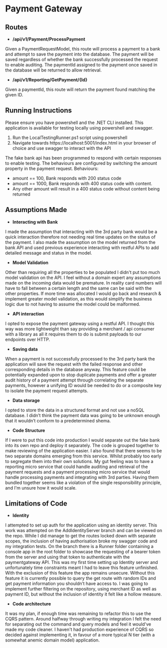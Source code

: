 # Payment Gateway

## Routes

- **/api/v1/Payment/ProcessPayment**

Given a PaymentRequestModel, this route will process a payment to a bank and attempt to save the payment into the database. The payment will be saved regardless of whether the bank successfully processed the request to enable auditing. The paymentId assigned to the payment once saved in the database will be returned to allow retrieval.


- **/api/v1/Reporting/GetPayment/{Id}**

Given a paymentId, this route will return the payment found matching the given ID.

## Running Instructions

Please ensure you have powershell and the .NET CLI installed. This application is available for testing locally using powershell and swagger. 
  1. Run the LocalTestingRunner.ps1 script using powershell 
  2. Navigate towards https://localhost:5001/index.html in your browser of choice and use swagger to interact with the API 

The fake bank api has been programmed to respond with certain responses to enable testing. The behaviours are configured by switching the amount property in the payment request.
Behaviours:
- amount == 100, Bank responds with 200 status code
- amount == 1000, Bank responds with 400 status code with content.
- Any other amount will result in a 400 status code without content being returned

## Assumptions Made

- **Interacting with Bank**

I made the assumption that interacting with the 3rd party bank would be a quick interaction therefore not needing real time updates on the status of the payment. I also made the assumption on the model returned from the bank API and used previous experience interacting with restful APIs to add detailed message and status in the model.

- **Model Validation**

Other than requiring all the properties to be populated I didn't put too much model validation on the API. I feel without a domain expert any assumptions made on the incoming data would be premature. In reality card numbers will have to fall between a certain length and the same can be said with the other properties. If more time was allocated I would go back and research & implement greater model validation, as this would simplify the business logic due to not having to assume the model could be malformed.

- **API interaction**

I opted to expose the payment gateway using a restful API. I thought this way was more lightweight than say providing a merchant / api consumer with a library as all it requires them to do is submit payloads to our endpoints over HTTP. 

- **Saving data**

When a payment is not successfully processed to the 3rd party bank the application will save the request with the failed response and other corresponding details in the database anyway. This feature could be potentially expanded upon to stop duplicate payments and offer a greater audit history of a payment attempt through correlating the separate payments, however a unifying ID would be needed to do or a composite key to isolate the payment request attempts.

- **Data storage**

I opted to store the data in a structured format and not use a noSQL database. I didn’t think the payment data was going to be unknown enough that it wouldn’t conform to a predetermined shema.

- **Code Structure**

If I were to put this code into production I would separate out the fake bank into its own repo and deploy it separately. The code is grouped together to make reviewing of the application easier. I also found that there seems to be two separate domains emerging from this service. Whilst probably too early to segregate them into their own solutions. My gut feeling was to have a reporting micro service that could handle auditing and retrieval of the payment requests and a payment processing micro service that would handle processing payments and integrating with 3rd parties. Having them bundled together seems like a violation of the single responsibility principle, and I'm unsure how it would scale.

## Limitations of Code

- **Identity**

I attempted to set up auth for the application using an identity server. This work was attempted on the AddIdentityServer branch and can be viewed on the repo. While I did manage to get the routes locked down with separate scopes, the inclusion of having authorisation broke my swagger code and my integration tests. On the branch there is a Runner folder containing a console app in the root folder to showcase the requesting of a bearer token from the server and using that token to authenticate with the paymentgateway API. This was my first time setting up Identity server and unfortunately time constraints meant I had to leave this feature unfinished. With the exclusion of this feature the app remains unsecure. Without this feature it is currently possible to query the get route with random IDs and get payment information you shouldn’t have access to. I was going to implement further filtering on the repository, using merchant ID as well as payment ID, but without the inclusion of identity it felt like a hollow measure.

- **Code architecture**

It was my plan, if enough time was remaining to refactor this to use the CQRS pattern. Around halfway through writing my integration I felt the need for separating out the command and query models and feel it would've made my code cleaner. I haven't had production experience of CQRS so decided against implementing it, in favour of a more typical N tier (with a somewhat anemic domain model) application.



